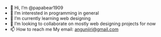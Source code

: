 - 👋 Hi, I’m @papabear1909
- 👀 I’m interested in programming in general
- 🌱 I’m currently learning web designing
- 💞️ I’m looking to collaborate on mostly web designing projects for now
- 📫 How to reach me My email: angunjiri@gmail.com

<!---
papabear1909/papabear1909 is a ✨ special ✨ repository because its `README.md` (this file) appears on your GitHub profile.
You can click the Preview link to take a look at your changes.
--->

